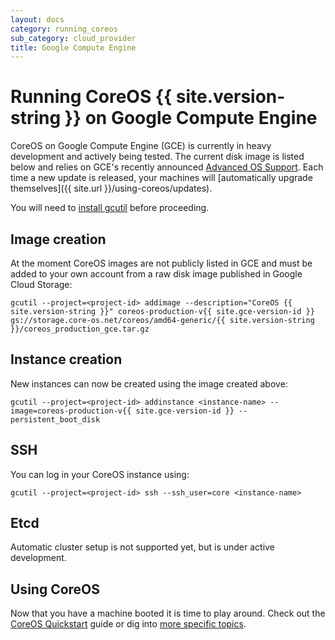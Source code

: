 ```yaml
---
layout: docs
category: running_coreos
sub_category: cloud_provider
title: Google Compute Engine
---
```


# Running CoreOS {{ site.version-string }} on Google Compute Engine

CoreOS on Google Compute Engine (GCE) is currently in heavy development and actively being tested. The current disk image is listed below and relies on GCE's recently announced [Advanced OS Support][gce-advanced-os]. Each time a new update is released, your machines will [automatically upgrade themselves]({{ site.url }}/using-coreos/updates).

You will need to [install gcutil][gcutil-documentation] before proceeding.

[gce-advanced-os]: http://developers.google.com/compute/docs/transition-v1#customkernelbinaries
[gcutil-documentation]: https://developers.google.com/compute/docs/gcutil/

## Image creation

At the moment CoreOS images are not publicly listed in GCE and must be added to your own account from a raw disk image published in Google Cloud Storage:

    gcutil --project=<project-id> addimage --description="CoreOS {{ site.version-string }}" coreos-production-v{{ site.gce-version-id }} gs://storage.core-os.net/coreos/amd64-generic/{{ site.version-string }}/coreos_production_gce.tar.gz

## Instance creation

New instances can now be created using the image created above:

    gcutil --project=<project-id> addinstance <instance-name> --image=coreos-production-v{{ site.gce-version-id }} --persistent_boot_disk

## SSH

You can log in your CoreOS instance using:

    gcutil --project=<project-id> ssh --ssh_user=core <instance-name>

## Etcd

Automatic cluster setup is not supported yet, but is under active development.

## Using CoreOS

Now that you have a machine booted it is time to play around.
Check out the [CoreOS Quickstart]({{site.url}}/docs/quickstart) guide or dig into [more specific topics]({{site.url}}/docs).
